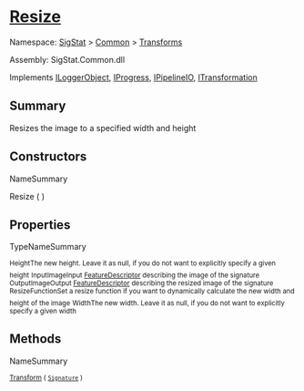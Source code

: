 # [Resize](./Resize.md)

Namespace: [SigStat]() > [Common](./../README.md) > [Transforms](./README.md)

Assembly: SigStat.Common.dll

Implements [ILoggerObject](./../ILoggerObject.md), [IProgress](./../Helpers/IProgress.md), [IPipelineIO](./../Pipeline/IPipelineIO.md), [ITransformation](./../ITransformation.md)

## Summary
Resizes the image to a specified width and height

## Constructors

NameSummary

Resize (  )<sub></sub>


## Properties

TypeNameSummary

<sub>Height</sub><sub>The new height. Leave it as null, if you do not want to explicitly specify a given height</sub>
<sub>InputImage</sub><sub>Input [FeatureDescriptor](https://github.com/hargitomi97/sigstat/blob/master/docs/md/SigStat/Common/FeatureDescriptor.md) describing the image of the signature</sub>
<sub>OutputImage</sub><sub>Output [FeatureDescriptor](https://github.com/hargitomi97/sigstat/blob/master/docs/md/SigStat/Common/FeatureDescriptor.md) describing the resized image of the signature</sub>
<sub>ResizeFunction</sub><sub>Set a resize function if you want to dynamically calculate the new width and height of the image</sub>
<sub>Width</sub><sub>The new width. Leave it as null, if you do not want to explicitly specify a given width</sub>


## Methods

NameSummary

<sub>[Transform](./Methods/Resize-100663714.md) ( [`Signature`](./../Signature.md) )</sub><sub></sub>


